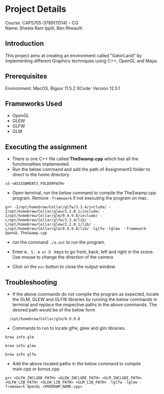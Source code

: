 #  Project Details
Course: CAP5705-3789(11514) – CG\
Name: Sheela Rani Ippili, Ben Rheault\

## Introduction

This project aims at creating an environment called "GatorLand" by implementing different Graphics techniques using C++, OpenGL and Maya.

## Prerequisites
Environment: MacOS, Bigsur 11.5.2 
XCode: Version 12.5.1

## Frameworks Used
- OpenGL
- GLEW
- GLFW
- GLM

## Executing the assignment
- There is one C++ file called **TheSwamp.cpp** which has all the functionalities implemented.
- Run the below command and add the path of Assignment3 folder to direct to the home directory.
```
cd <ASSIGNMENT3_FOLDERPATH> 
```
- Open terminal, run the below command to compile the TheSwamp.cpp program. Remove ```-framework``` if not executing the program on mac.
```
g++ -I/opt/homebrew/Cellar/glfw/3.3.4/include/ -I/opt/homebrew/Cellar/glew/2.2.0_1/include/ -I/opt/homebrew/Cellar/glm/0.9.9.8/include/ -L/opt/homebrew/Cellar/glfw/3.3.4/lib/ -L/opt/homebrew/Cellar/glew/2.2.0_1/lib/ -L/opt/homebrew/Cellar/glm/0.9.9.8/lib/ -lglfw -lglew  -framework OpenGL TheSwamp.cpp
```
- run the command ```./a.out``` to run the program.

- Enter ```W, S, A or D ``` keys to go front, back, left and right in the scene. Use mouse to change the direction of the camera

- Click on the ```esc``` button to close the output window.

## Troubleshooting

- If the above commands do not compile the program as expected, locate the GLM, GLEW and GLFW libraries by running the below commands in terminal and replace the respective paths in the above commands. The desired path would be of the below form
```
  /opt/homebrew/Cellar/glm/0.9.9.8
```

- Commands to run to locate glfw, glew and glm libraries.
```
brew info glm
```
```
brew info glew
```
```
brew info glfw
```
- Add the above located paths in the below command to compile main.cpp or bonus.cpp
```
g++ <GLFW_INCLUDE_PATH> <GLEW_INCLUDE_PATH> <GLM_INCLUDE_PATH> <GLFW_LIB_PATH> <GLEW_LIB_PATH> <GLM_LIB_PATH> -lglfw -lglew -framework OpenGL <PROGRAM_NAME.cpp>
```

